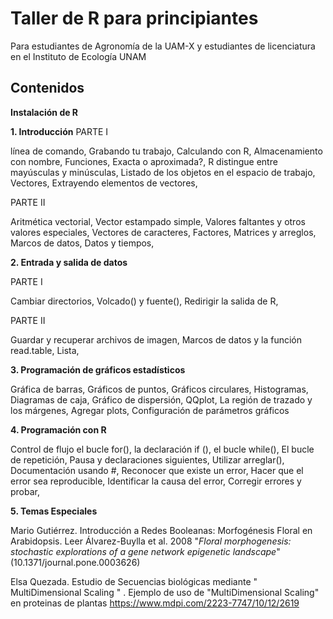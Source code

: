 # Taller de R para principiantes
Para estudiantes de Agronomía de la UAM-X y estudiantes de licenciatura en el Instituto de Ecología UNAM

## Contenidos

**Instalación de R**

**1. Introducción**
PARTE I

   línea de comando,
   Grabando tu trabajo,
   Calculando con R,
   Almacenamiento con nombre,
   Funciones,
   Exacta o aproximada?,
   R distingue entre mayúsculas y minúsculas,
   Listado de los objetos en el espacio de trabajo,
   Vectores,
   Extrayendo elementos de vectores,
   
PARTE II

   Aritmética vectorial,
   Vector estampado simple,
   Valores faltantes y otros valores especiales,
   Vectores de caracteres,
   Factores,
   Matrices y arreglos,
   Marcos de datos,
   Datos y tiempos,

**2. Entrada y salida de datos**

PARTE I

   Cambiar directorios,
   Volcado() y fuente(),
   Redirigir la salida de R,
   
PARTE II

   Guardar y recuperar archivos de imagen,
   Marcos de datos y la función read.table,
   Lista,
    
**3. Programación de gráficos estadísticos**

   Gráfica de barras,
   Gráficos de puntos,
   Gráficos circulares,
   Histogramas,
   Diagramas de caja,
   Gráfico de dispersión,
   QQplot,
   La región de trazado y los márgenes,
   Agregar plots,
   Configuración de parámetros gráficos
    
**4. Programación con R**

   Control de flujo
         el bucle for(),
         la declaración if (),
         el bucle while(),
         El bucle de repetición,
         Pausa y declaraciones siguientes,
         Utilizar arreglar(),
         Documentación usando #,
         Reconocer que existe un error,
         Hacer que el error sea reproducible,
         Identificar la causa del error,
         Corregir errores y probar,
       

   **5. Temas Especiales**

   Mario Gutiérrez. Introducción a Redes Booleanas: Morfogénesis Floral en Arabidopsis. Leer Álvarez-Buylla et al. 2008 "*Floral morphogenesis: stochastic explorations of a gene network epigenetic landscape*" (10.1371/journal.pone.0003626)  
  
   Elsa Quezada.  Estudio de Secuencias biológicas mediante " MultiDimensional Scaling " .
   Ejemplo de uso de "MultiDimensional Scaling" en proteinas de plantas https://www.mdpi.com/2223-7747/10/12/2619 
